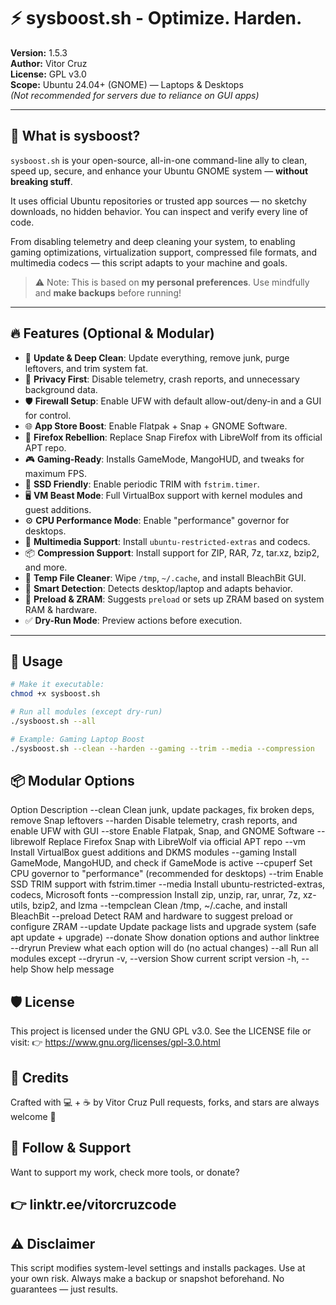 # ⚡ sysboost.sh - Optimize. Harden.

**Version:** 1.5.3  
**Author:** Vitor Cruz  
**License:** GPL v3.0  
**Scope:** Ubuntu 24.04+ (GNOME) — Laptops & Desktops  
*(Not recommended for servers due to reliance on GUI apps)*

---

## 🧰 What is sysboost?

`sysboost.sh` is your open-source, all-in-one command-line ally to clean, speed up, secure, and enhance your Ubuntu GNOME system — **without breaking stuff**.

It uses official Ubuntu repositories or trusted app sources — no sketchy downloads, no hidden behavior. You can inspect and verify every line of code.

From disabling telemetry and deep cleaning your system, to enabling gaming optimizations, virtualization support, compressed file formats, and multimedia codecs — this script adapts to your machine and goals.

> ⚠️ Note: This is based on **my personal preferences**. Use mindfully and **make backups** before running!

---

## 🔥 Features (Optional & Modular)

- 🧼 **Update & Deep Clean**: Update everything, remove junk, purge leftovers, and trim system fat.
- 🔐 **Privacy First**: Disable telemetry, crash reports, and unnecessary background data.
- 🛡️ **Firewall Setup**: Enable UFW with default allow-out/deny-in and a GUI for control.
- 🌐 **App Store Boost**: Enable Flatpak + Snap + GNOME Software.
- 🦊 **Firefox Rebellion**: Replace Snap Firefox with LibreWolf from its official APT repo.
- 🎮 **Gaming-Ready**: Installs GameMode, MangoHUD, and tweaks for maximum FPS.
- 💾 **SSD Friendly**: Enable periodic TRIM with `fstrim.timer`.
- 🖥️ **VM Beast Mode**: Full VirtualBox support with kernel modules and guest additions.
- ⚙️ **CPU Performance Mode**: Enable "performance" governor for desktops.
- 🎵 **Multimedia Support**: Install `ubuntu-restricted-extras` and codecs.
- 📦 **Compression Support**: Install support for ZIP, RAR, 7z, tar.xz, bzip2, and more.
- 🧹 **Temp File Cleaner**: Wipe `/tmp`, `~/.cache`, and install BleachBit GUI.
- 🧠 **Smart Detection**: Detects desktop/laptop and adapts behavior.
- 🔁 **Preload & ZRAM**: Suggests `preload` or sets up ZRAM based on system RAM & hardware.
- ✅ **Dry-Run Mode**: Preview actions before execution.

---

## 🧪 Usage

```bash
# Make it executable:
chmod +x sysboost.sh

# Run all modules (except dry-run)
./sysboost.sh --all

# Example: Gaming Laptop Boost
./sysboost.sh --clean --harden --gaming --trim --media --compression
```

## 📦 Modular Options
  Option	                      Description
--clean	Clean junk, update packages, fix broken deps, remove Snap leftovers
--harden	Disable telemetry, crash reports, and enable UFW with GUI
--store	Enable Flatpak, Snap, and GNOME Software
--librewolf	Replace Firefox Snap with LibreWolf via official APT repo
--vm	Install VirtualBox guest additions and DKMS modules
--gaming	Install GameMode, MangoHUD, and check if GameMode is active
--cpuperf	Set CPU governor to "performance" (recommended for desktops)
--trim	Enable SSD TRIM support with fstrim.timer
--media	Install ubuntu-restricted-extras, codecs, Microsoft fonts 
--compression	Install zip, unzip, rar, unrar, 7z, xz-utils, bzip2, and lzma
--tempclean	Clean /tmp, ~/.cache, and install BleachBit
--preload	Detect RAM and hardware to suggest preload or configure ZRAM
--update	Update package lists and upgrade system (safe apt update + upgrade)
--donate	Show donation options and author linktree
--dryrun	Preview what each option will do (no actual changes)
--all	Run all modules except --dryrun
-v, --version	Show current script version
-h, --help	Show help message

## 🛡️ License
This project is licensed under the GNU GPL v3.0.
See the LICENSE file or visit:
👉 https://www.gnu.org/licenses/gpl-3.0.html

## 👤 Credits
Crafted with 💻 + ☕ by Vitor Cruz
Pull requests, forks, and stars are always welcome 🌟

## 👋 Follow & Support
Want to support my work, check more tools, or donate?
## 👉 linktr.ee/vitorcruzcode

## ⚠️ Disclaimer
This script modifies system-level settings and installs packages.
Use at your own risk. Always make a backup or snapshot beforehand.
No guarantees — just results.
